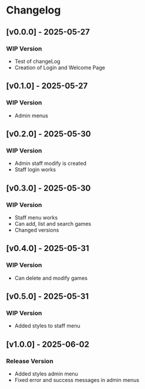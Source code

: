 # Changelog

## [v0.0.0] - 2025-05-27
### WIP Version
- Test of changeLog
- Creation of Login and Welcome Page

## [v0.1.0] - 2025-05-27 
### WIP Version
- Admin menus

## [v0.2.0] - 2025-05-30 
### WIP Version
- Admin staff modify is created
- Staff login works

## [v0.3.0] - 2025-05-30 
### WIP Version
- Staff menu works
- Can add, list and search games
- Changed versions

## [v0.4.0] - 2025-05-31 
### WIP Version
- Can delete and modify games

## [v0.5.0] - 2025-05-31 
### WIP Version
- Added styles to staff menu

## [v1.0.0] - 2025-06-02 
### Release Version
- Added styles admin menu
- Fixed error and success messages in admin menus